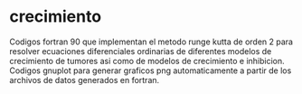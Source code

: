 # crecimiento
Codigos fortran 90 que implementan el metodo runge kutta de orden 2 para resolver ecuaciones diferenciales ordinarias de diferentes modelos de crecimiento de tumores asi como de modelos de crecimiento e inhibicion.
Codigos gnuplot para generar graficos png automaticamente a partir de los archivos de datos generados en fortran.
